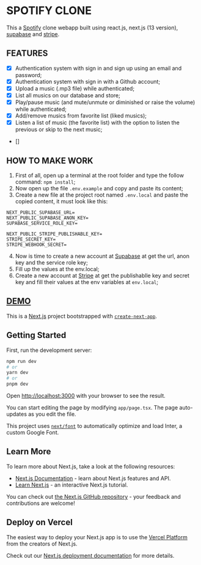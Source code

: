 # SPOTIFY CLONE

This a [Spotify]() clone webapp built using react.js, next.js (13 version), [supabase]() and [stripe]().

## FEATURES

- [x] Authentication system with sign in and sign up using an email and password;
- [x] Authentication system with sign in with a Github account;
- [x] Upload a music (.mp3 file) while authenticated;
- [x] List all musics on our database and store;
- [x] Play/pause music (and mute/unmute or diminished or raise the volume) while authenticated;
- [x] Add/remove musics from favorite list (liked musics);
- [x] Listen a list of music (the favorite list) with the option to listen the previous or skip to the next music;
- [] 

## HOW TO MAKE WORK

1. First of all, open up a terminal at the root folder and type the follow command: ``npm install``;
2. Now open up the file ``.env.example`` and copy and paste its content;
3. Create a new file at the project root named ``.env.local`` and paste the copied content, it must look like this:
```
NEXT_PUBLIC_SUPABASE_URL=
NEXT_PUBLIC_SUPABASE_ANON_KEY=
SUPABASE_SERVICE_ROLE_KEY=

NEXT_PUBLIC_STRIPE_PUBLISHABLE_KEY=
STRIPE_SECRET_KEY=
STRIPE_WEBHOOK_SECRET=
```
4. Now is time to create a new account at [Supabase]() at get the url, anon key and the service role key;
5. Fill up the values at the env.local;
6. Create a new account at [Stripe]() at get the publishablle key and secret key and fill their values at the env variables at ``env.local``;

## [DEMO]()


This is a [Next.js](https://nextjs.org/) project bootstrapped with [`create-next-app`](https://github.com/vercel/next.js/tree/canary/packages/create-next-app).

## Getting Started

First, run the development server:

```bash
npm run dev
# or
yarn dev
# or
pnpm dev
```

Open [http://localhost:3000](http://localhost:3000) with your browser to see the result.

You can start editing the page by modifying `app/page.tsx`. The page auto-updates as you edit the file.

This project uses [`next/font`](https://nextjs.org/docs/basic-features/font-optimization) to automatically optimize and load Inter, a custom Google Font.

## Learn More

To learn more about Next.js, take a look at the following resources:

- [Next.js Documentation](https://nextjs.org/docs) - learn about Next.js features and API.
- [Learn Next.js](https://nextjs.org/learn) - an interactive Next.js tutorial.

You can check out [the Next.js GitHub repository](https://github.com/vercel/next.js/) - your feedback and contributions are welcome!

## Deploy on Vercel

The easiest way to deploy your Next.js app is to use the [Vercel Platform](https://vercel.com/new?utm_medium=default-template&filter=next.js&utm_source=create-next-app&utm_campaign=create-next-app-readme) from the creators of Next.js.

Check out our [Next.js deployment documentation](https://nextjs.org/docs/deployment) for more details.
